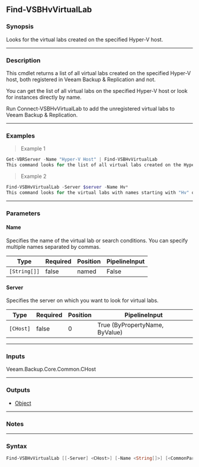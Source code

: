 Find-VSBHvVirtualLab
--------------------

### Synopsis
Looks for the virtual labs created on the specified Hyper-V host.

---

### Description

This cmdlet returns a list of all virtual labs created on the specified Hyper-V host, both registered in Veeam Backup & Replication and not.

You can get the list of all virtual labs on the specified Hyper-V host or look for instances directly by name.

Run Connect-VSBHvVirtualLab to add the unregistered virtual labs to Veeam Backup & Replication.

---

### Examples
> Example 1

```PowerShell
Get-VBRServer -Name "Hyper-V Host" | Find-VSBHvVirtualLab
This command looks for the list of all virtual labs created on the Hyper-V server named "Hyper-V Host". The server object is obtained with Get-VBRServer and piped down.
```
> Example 2

```PowerShell
Find-VSBHvVirtualLab -Server $server -Name Hv*
This command looks for the virtual labs with names starting with "Hv" on the server represented by the $server variable. The server object is obtained with Get-VBRServer and assigned to the variable beforehand.
```

---

### Parameters
#### **Name**
Specifies the name of the virtual lab or search conditions. You can specify multiple names separated by commas.

|Type        |Required|Position|PipelineInput|
|------------|--------|--------|-------------|
|`[String[]]`|false   |named   |False        |

#### **Server**
Specifies the server on which you want to look for virtual labs.

|Type     |Required|Position|PipelineInput                 |
|---------|--------|--------|------------------------------|
|`[CHost]`|false   |0       |True (ByPropertyName, ByValue)|

---

### Inputs
Veeam.Backup.Core.Common.CHost

---

### Outputs
* [Object](https://learn.microsoft.com/en-us/dotnet/api/System.Object)

---

### Notes

---

### Syntax
```PowerShell
Find-VSBHvVirtualLab [[-Server] <CHost>] [-Name <String[]>] [<CommonParameters>]
```
